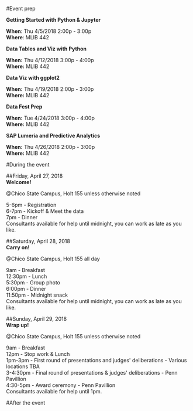 #Event prep

**Getting Started with Python & Jupyter**

**When**: Thu 4/5/2018 2:00p - 3:00p  
**Where**: MLIB 442  

**Data Tables and Viz with Python**

**When:**  Thu 4/12/2018 3:00p - 4:00p  
**Where:** MLIB 442  

**Data Viz with ggplot2**    

**When:**  Thu 4/19/2018 2:00p - 3:00p    
**Where:** MLIB 442  

**Data Fest Prep**    

**When:** Tue 4/24/2018 3:00p - 4:00p   
**Where:** MLIB 442   

**SAP Lumeria and Predictive Analytics**

**When:** Thu 4/26/2018 2:00p - 3:00p   
**Where:** MLIB 442  

#During the event

##Friday, April 27, 2018  
**Welcome!**  
  
@Chico State Campus, Holt 155 unless otherwise noted

5-6pm - Registration  
6-7pm - Kickoff & Meet the data  
7pm - Dinner  
Consultants available for help until midnight, you can work as late as you like.  
  
##Saturday, April 28, 2018  
**Carry on!**  
  
@Chico State Campus, Holt 155 all day  
  
9am - Breakfast  
12:30pm - Lunch  
5:30pm - Group photo  
6:00pm - Dinner  
11:50pm - Midnight snack  
Consultants available for help until midnight, you can work as late as you like.  
  
##Sunday, April 29, 2018  
**Wrap up!**  
  
@Chico State Campus, Holt 155 unless otherwise noted  
  
9am - Breakfast  
12pm - Stop work & Lunch  
1pm-3pm - First round of presentations and judges' deliberations - Various locations TBA  
3-4:30pm - Final round of presentations & judges' deliberations - Penn Pavillion   
4:30-5pm - Award ceremony - Penn Pavillion  
Consultants available for help until 1pm.    

#After the event